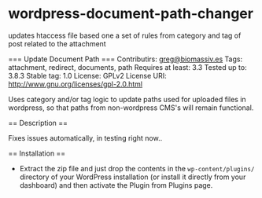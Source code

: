 wordpress-document-path-changer
===============================

updates htaccess file based one a set of rules from category and tag of post related to the attachment

=== Update Document Path ===
Contributirs: greg@biomassiv.es
Tags: attachment, redirect, documents, path
Requires at least: 3.3
Tested up to: 3.8.3
Stable tag: 1.0
License: GPLv2
License URI: http://www.gnu.org/licenses/gpl-2.0.html

Uses category and/or tag logic to update paths used for uploaded files in wordpress, so that paths from non-wordpress CMS's will remain functional.

== Description ==

Fixes issues automatically, in testing right now..


== Installation ==

* Extract the zip file and just drop the contents in the <code>wp-content/plugins/</code> directory of your WordPress installation (or install it directly from your dashboard) and then activate the Plugin from Plugins page.
 </code>
